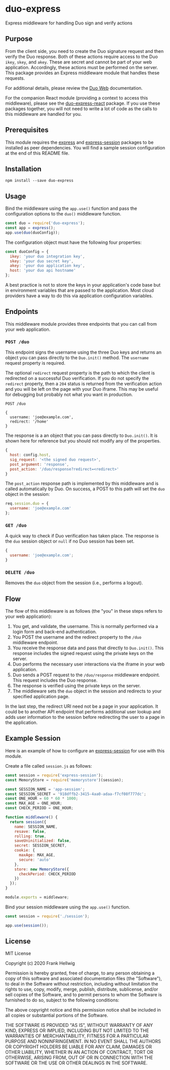 # duo-express

Express middleware for handling Duo sign and verify actions

## Purpose

From the client side, you need to create the Duo signature request and then verify the Duo response. Both of these actions require access to the Duo `ikey`, `skey`, and `akey`. These are secret and cannot be part of your web application. Accordingly, these actions must be performed on the server. This package provides an Express middleware module that handles these requests.

For additional details, please review the [Duo Web](https://duo.com/docs/duoweb) documentation.

For the companion React module (providing a context to access this middleware), please see the [duo-express-react](https://www.npmjs.com/package/duo-express-react) package. If you use these packages together, you will not need to write a lot of code as the calls to this middleware are handled for you.

## Prerequisites

This module requires the [express](https://www.npmjs.com/package/express) and [express-session](https://www.npmjs.com/package/express-session) packages to be installed as peer dependencies. You will find a sample session configuration at the end of this README file.

## Installation

```
npm install --save duo-express
```

## Usage

Bind the middleware using the `app.use()` function and pass the configuration options to the `duo()` middleware function.

```javascript
const duo = require('duo-express');
const app = express();
app.use(duo(duoConfig));
```

The configuration object must have the following four properties:

```javascript
const duoConfig = {
  ikey: 'your duo integration key',
  skey: 'your duo secret key',
  akey: 'your duo application key',
  host: 'your duo api hostname'
};
```

A best practice is not to store the keys in your application's code base but in environment variables that are passed to the application. Most cloud providers have a way to do this via application configuration variables.

## Endpoints

This middleware module provides three endpoints that you can call from your web application.

### `POST /duo`

This endpoint signs the username using the three Duo keys and returns an object you can pass directly to the `Duo.init()` method. The `username` request property is required.

The optional `redirect` request property is the path to which the client is redirected on a successful Duo verification. If you do not specify the `redirect` property, then a `204` status is returned from the verification action and you will be left on the page with your Duo iframe. This may be useful for debugging but probably not what you want in production.

```
POST /duo

{
  username: 'joe@example.com',
  redirect: '/home'
}
```

The response is a an object that you can pass directly to `Duo.init()`. It is shown here for reference but you should not modify any of the properties.

```javascript
{
  host: config.host,
  sig_request: '<the signed duo request>',
  post_argument: 'response',
  post_action: '/duo/response?redirect=<redirect>'
}
```

The `post_action` response path is implemented by this middleware and is called automatically by Duo. On success, a POST to this path will set the `duo` object in the session:

```javascript
req.session.duo = {
  username: 'joe@example.com'
};
```

### `GET /duo`

A quick way to check if Duo verification has taken place. The response is the `duo` session object or `null` if no Duo session has been set.

```javascript
{
  username: 'joe@example.com';
}
```

### `DELETE /duo`

Removes the `duo` object from the session (i.e., performs a logout).

## Flow

The flow of this middleware is as follows (the "you" in these steps refers to your web application):

1. You get, and validate, the username. This is normally performed via a login form and back-end authentication.
2. You POST the username and the redirect property to the `/duo` middleware endpoint.
3. You receive the response data and pass that directly to `Duo.init()`. This response includes the signed request using the private keys on the server.
4. Duo performs the necessary user interactions via the iframe in your web application.
5. Duo sends a POST request to the `/duo/response` middleware endpoint. This request includes the Duo response.
6. The response is verified using the private keys on the server.
7. The middleware sets the `duo` object in the session and redirects to your specified application page.

In the last step, the redirect URI need not be a page in your application. It could be to another API endpoint that performs additional user lookup and adds user information to the session before redirecting the user to a page in the application.

## Example Session

Here is an example of how to configure an [express-session](https://www.npmjs.com/package/express-session) for use with this module.

Create a file called `session.js` as follows:

```javascript
const session = require('express-session');
const MemoryStore = require('memorystore')(session);

const SESSION_NAME = 'app-session';
const SESSION_SECRET = '918dffb2-3415-4aa0-adaa-f7cf08f777dc';
const ONE_HOUR = 60 * 60 * 1000;
const MAX_AGE = ONE_HOUR;
const CHECK_PERIOD = ONE_HOUR;

function middleware() {
  return session({
    name: SESSION_NAME,
    resave: false,
    rolling: true,
    saveUninitialized: false,
    secret: SESSION_SECRET,
    cookie: {
      maxAge: MAX_AGE,
      secure: 'auto'
    },
    store: new MemoryStore({
      checkPeriod: CHECK_PERIOD
    })
  });
}

module.exports = middleware;
```

Bind your session middleware using the `app.use()` function.

```javascript
const session = require('./session');

app.use(session());
```

## License

MIT License

Copyright (c) 2020 Frank Hellwig

Permission is hereby granted, free of charge, to any person obtaining a copy
of this software and associated documentation files (the "Software"), to deal
in the Software without restriction, including without limitation the rights
to use, copy, modify, merge, publish, distribute, sublicense, and/or sell
copies of the Software, and to permit persons to whom the Software is
furnished to do so, subject to the following conditions:

The above copyright notice and this permission notice shall be included in all
copies or substantial portions of the Software.

THE SOFTWARE IS PROVIDED "AS IS", WITHOUT WARRANTY OF ANY KIND, EXPRESS OR
IMPLIED, INCLUDING BUT NOT LIMITED TO THE WARRANTIES OF MERCHANTABILITY,
FITNESS FOR A PARTICULAR PURPOSE AND NONINFRINGEMENT. IN NO EVENT SHALL THE
AUTHORS OR COPYRIGHT HOLDERS BE LIABLE FOR ANY CLAIM, DAMAGES OR OTHER
LIABILITY, WHETHER IN AN ACTION OF CONTRACT, TORT OR OTHERWISE, ARISING FROM,
OUT OF OR IN CONNECTION WITH THE SOFTWARE OR THE USE OR OTHER DEALINGS IN THE
SOFTWARE.
